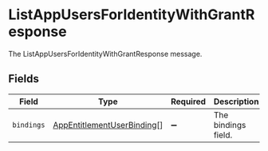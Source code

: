 # ListAppUsersForIdentityWithGrantResponse

The ListAppUsersForIdentityWithGrantResponse message.


## Fields

| Field                                                                           | Type                                                                            | Required                                                                        | Description                                                                     |
| ------------------------------------------------------------------------------- | ------------------------------------------------------------------------------- | ------------------------------------------------------------------------------- | ------------------------------------------------------------------------------- |
| `bindings`                                                                      | [AppEntitlementUserBinding](../../models/shared/appentitlementuserbinding.md)[] | :heavy_minus_sign:                                                              | The bindings field.                                                             |